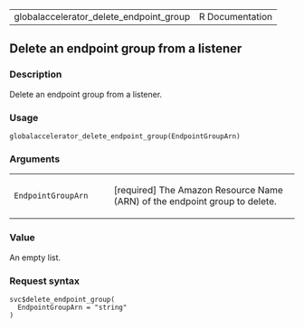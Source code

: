 <table style="width: 100%;">
<tbody>
<tr class="odd">
<td>globalaccelerator_delete_endpoint_group</td>
<td style="text-align: right;">R Documentation</td>
</tr>
</tbody>
</table>

## Delete an endpoint group from a listener

### Description

Delete an endpoint group from a listener.

### Usage

    globalaccelerator_delete_endpoint_group(EndpointGroupArn)

### Arguments

<table>
<colgroup>
<col style="width: 35%" />
<col style="width: 65%" />
</colgroup>
<tbody>
<tr class="odd">
<td><code
id="globalaccelerator_delete_endpoint_group_:_EndpointGroupArn">EndpointGroupArn</code></td>
<td><p>[required] The Amazon Resource Name (ARN) of the endpoint group
to delete.</p></td>
</tr>
</tbody>
</table>

### Value

An empty list.

### Request syntax

    svc$delete_endpoint_group(
      EndpointGroupArn = "string"
    )
